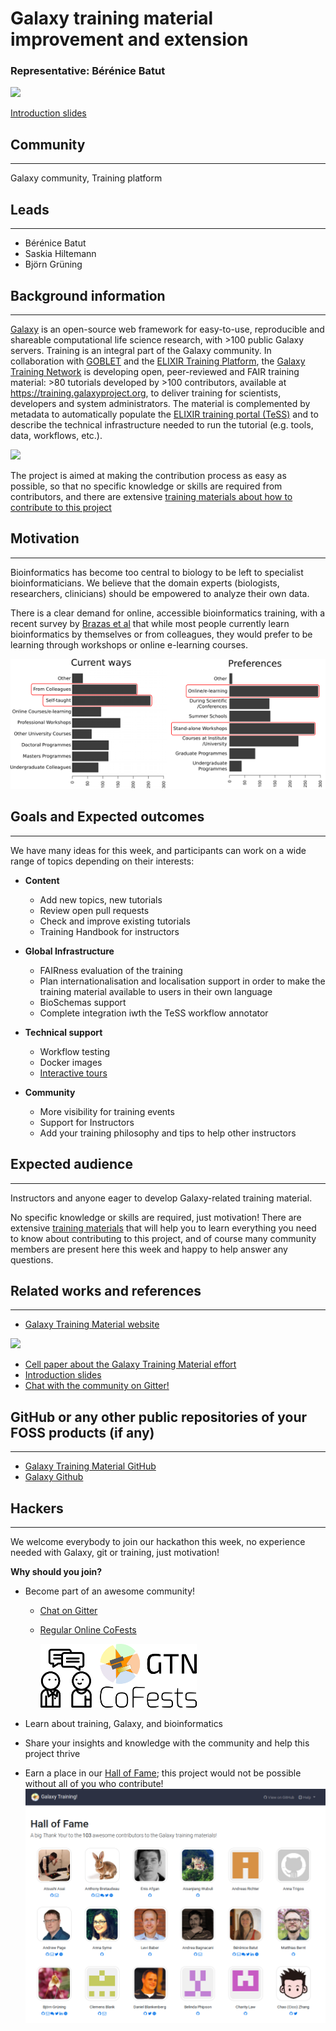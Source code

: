 # Galaxy training material improvement and extension

### Representative: Bérénice Batut

![](images/cover_art.png)

[Introduction slides](http://bebatut.fr/talks/18/11_12_biohackathon/)

## Community
---

Galaxy community, Training platform

## Leads
---
- Bérénice Batut
- Saskia Hiltemann
- Björn Grüning

## Background information
---
[Galaxy](https://galaxyproject.org) is an open-source web framework for easy-to-use, reproducible and shareable computational life science research, with >100 public Galaxy servers. Training is an integral part of the Galaxy community. In collaboration with [GOBLET](https://www.mygoblet.org/) and the [ELIXIR Training Platform](https://www.elixir-europe.org/platforms/training), the [Galaxy Training Network](https://galaxyproject.org/teach/gtn/) is developing open, peer-reviewed and FAIR training material: >80 tutorials developed by >100 contributors, available at https://training.galaxyproject.org, to deliver training for scientists, developers and system administrators. The material is complemented by metadata to automatically populate the [ELIXIR training portal (TeSS)](https://tess.elixir-europe.org/) and to describe the technical infrastructure needed to run the tutorial (e.g. tools, data, workflows, etc.).

![](images/infra.png)

The project is aimed at making the contribution process as easy as possible, so that no specific knowledge or skills are required from contributors, and there are extensive [training materials about how to contribute to this project](https://galaxyproject.github.io/training-material/topics/contributing://galaxyproject.github.io/training-material/topics/contributing/)

## Motivation
---

Bioinformatics has become too central to biology to be left to specialist bioinformaticians. We believe that the domain experts (biologists, researchers, clinicians) should be empowered to analyze their own data.

There is a clear demand for online, accessible bioinformatics training, with a recent survey by [Brazas et al](http://biorxiv.org/content/early/2017/02/27/098996) that while most people currently learn bioinformatics by themselves or from colleagues, they would prefer to be learning through workshops or online e-learning courses.

![](images/demand.png)


## Goals and Expected outcomes
---

We have many ideas for this week, and participants can work on a wide range of topics depending on their interests:

- **Content**
  - Add new topics, new tutorials
  - Review open pull requests
  - Check and improve existing tutorials
  - Training Handbook for instructors

- **Global Infrastructure**
  - FAIRness evaluation of the training
  - Plan internationalisation and localisation support in order to make the training material available to users in their own language
  - BioSchemas support
  - Complete integration iwth the TeSS workflow annotator

- **Technical support**
  - Workflow testing
  - Docker images
  - [Interactive tours](https://crs4.github.io/Galaxy4Developers/lectures/09.galaxy_interactive_tours/)

- **Community**
  - More visibility for training events
  - Support for Instructors
  - Add your training philosophy and tips to help other instructors

## Expected audience
---

Instructors and anyone eager to develop Galaxy-related training material.

No specific knowledge or skills are required, just motivation! There are extensive [training materials](https://galaxyproject.github.io/training-material/topics/contributing://galaxyproject.github.io/training-material/topics/contributing/) that will help you to learn everything you need to know about contributing to this project, and of course many community members are present here this week and happy to help answer any questions.


## Related works and references
---

- [Galaxy Training Material website](https://training.galaxyproject.org/)

![](images/qr-code-small.png)

- [Cell paper about the Galaxy Training Material effort](https://www.sciencedirect.com/science/article/pii/S2405471218302308)
- [Introduction slides](http://bebatut.fr/talks/18/11_12_biohackathon/)
- [Chat with the community on Gitter!](https://gitter.im/Galaxy-Training-Network/Lobby)

## GitHub or any other public repositories of your FOSS products (if any)
---

- [Galaxy Training Material GitHub](https://github.com/galaxyproject/training-material)
- [Galaxy Github](https://github.com/galaxyproject/galaxy)

## Hackers
---

We welcome everybody to join our hackathon this week, no experience needed with Galaxy, git or training, just motivation!

**Why should you join?**

- Become part of an awesome community!
  - [Chat on Gitter](https://gitter.im/Galaxy-Training-Network/Lobby)
  - [Regular Online CoFests](https://www.galaxyproject.org/events/2018-11-gtn/)

    ![](images/cofests-small.png)

- Learn about training, Galaxy, and bioinformatics
- Share your insights and knowledge with the community and help this project thrive
- Earn a place in our [Hall of Fame](https://galaxyproject.github.io/training-material/hall-of-fame); this project would not be possible without all of you who contribute!
    ![](images/hall-of-fame.png)

